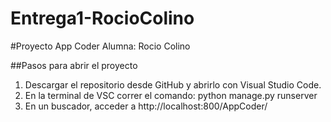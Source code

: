 # Entrega1-RocioColino
#Proyecto App Coder
Alumna: Rocio Colino

##Pasos para abrir el proyecto

1. Descargar el repositorio desde GitHub y abrirlo con Visual Studio Code. 
2. En la terminal de VSC correr el comando: python manage.py runserver
3. En un buscador, acceder a http://localhost:800/AppCoder/

